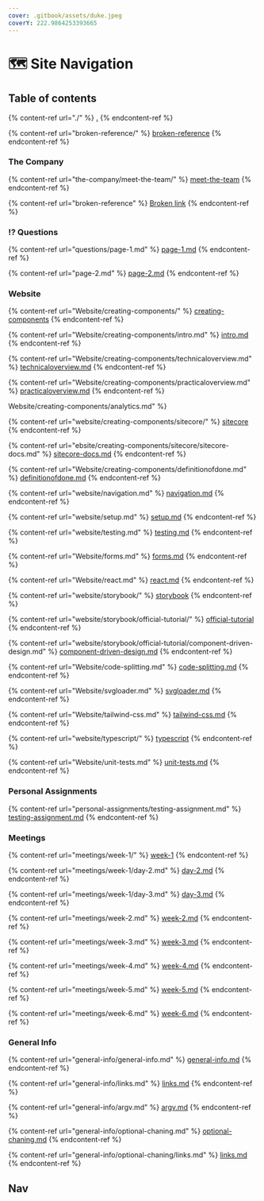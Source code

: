 ```yaml
---
cover: .gitbook/assets/duke.jpeg
coverY: 222.9864253393665
---
```


# 🗺 Site Navigation

## Table of contents

{% content-ref url="./" %}
[.](./)
{% endcontent-ref %}

{% content-ref url="broken-reference/" %}
[broken-reference](broken-reference/)
{% endcontent-ref %}

### The Company

{% content-ref url="the-company/meet-the-team/" %}
[meet-the-team](the-company/meet-the-team/)
{% endcontent-ref %}

{% content-ref url="broken-reference" %}
[Broken link](broken-reference)
{% endcontent-ref %}

### ⁉ Questions

{% content-ref url="questions/page-1.md" %}
[page-1.md](questions/page-1.md)
{% endcontent-ref %}

{% content-ref url="page-2.md" %}
[page-2.md](page-2.md)
{% endcontent-ref %}

### Website

{% content-ref url="Website/creating-components/" %}
[creating-components](Website/creating-components/)
{% endcontent-ref %}

{% content-ref url="Website/creating-components/intro.md" %}
[intro.md](Website/creating-components/intro.md)
{% endcontent-ref %}

{% content-ref url="Website/creating-components/technicaloverview.md" %}
[technicaloverview.md](Website/creating-components/technicaloverview.md)
{% endcontent-ref %}

{% content-ref url="Website/creating-components/practicaloverview.md" %}
[practicaloverview.md](Website/creating-components/practicaloverview.md)
{% endcontent-ref %}

Website/creating-components/analytics.md" %}

{% content-ref url="website/creating-components/sitecore/" %}
[sitecore](website/creating-components/sitecore/)
{% endcontent-ref %}

{% content-ref url="ebsite/creating-components/sitecore/sitecore-docs.md" %}
[sitecore-docs.md](ebsite/creating-components/sitecore/sitecore-docs.md)
{% endcontent-ref %}

{% content-ref url="Website/creating-components/definitionofdone.md" %}
[definitionofdone.md](Website/creating-components/definitionofdone.md)
{% endcontent-ref %}

{% content-ref url="website/navigation.md" %}
[navigation.md](website/navigation.md)
{% endcontent-ref %}

{% content-ref url="website/setup.md" %}
[setup.md](website/setup.md)
{% endcontent-ref %}

{% content-ref url="website/testing.md" %}
[testing.md](website/testing.md)
{% endcontent-ref %}

{% content-ref url="Website/forms.md" %}
[forms.md](Website/forms.md)
{% endcontent-ref %}

{% content-ref url="Website/react.md" %}
[react.md](Website/react.md)
{% endcontent-ref %}

{% content-ref url="website/storybook/" %}
[storybook](website/storybook/)
{% endcontent-ref %}

{% content-ref url="website/storybook/official-tutorial/" %}
[official-tutorial](website/storybook/official-tutorial/)
{% endcontent-ref %}

{% content-ref url="website/storybook/official-tutorial/component-driven-design.md" %}
[component-driven-design.md](website/storybook/official-tutorial/component-driven-design.md)
{% endcontent-ref %}

{% content-ref url="Website/code-splitting.md" %}
[code-splitting.md](Website/code-splitting.md)
{% endcontent-ref %}

{% content-ref url="Website/svgloader.md" %}
[svgloader.md](Website/svgloader.md)
{% endcontent-ref %}

{% content-ref url="Website/tailwind-css.md" %}
[tailwind-css.md](Website/tailwind-css.md)
{% endcontent-ref %}

{% content-ref url="website/typescript/" %}
[typescript](website/typescript/)
{% endcontent-ref %}

{% content-ref url="Website/unit-tests.md" %}
[unit-tests.md](Website/unit-tests.md)
{% endcontent-ref %}

### Personal Assignments

{% content-ref url="personal-assignments/testing-assignment.md" %}
[testing-assignment.md](personal-assignments/testing-assignment.md)
{% endcontent-ref %}

### Meetings

{% content-ref url="meetings/week-1/" %}
[week-1](meetings/week-1/)
{% endcontent-ref %}

{% content-ref url="meetings/week-1/day-2.md" %}
[day-2.md](meetings/week-1/day-2.md)
{% endcontent-ref %}

{% content-ref url="meetings/week-1/day-3.md" %}
[day-3.md](meetings/week-1/day-3.md)
{% endcontent-ref %}

{% content-ref url="meetings/week-2.md" %}
[week-2.md](meetings/week-2.md)
{% endcontent-ref %}

{% content-ref url="meetings/week-3.md" %}
[week-3.md](meetings/week-3.md)
{% endcontent-ref %}

{% content-ref url="meetings/week-4.md" %}
[week-4.md](meetings/week-4.md)
{% endcontent-ref %}

{% content-ref url="meetings/week-5.md" %}
[week-5.md](meetings/week-5.md)
{% endcontent-ref %}

{% content-ref url="meetings/week-6.md" %}
[week-6.md](meetings/week-6.md)
{% endcontent-ref %}

### General Info

{% content-ref url="general-info/general-info.md" %}
[general-info.md](general-info/general-info.md)
{% endcontent-ref %}

{% content-ref url="general-info/links.md" %}
[links.md](general-info/links.md)
{% endcontent-ref %}

{% content-ref url="general-info/argv.md" %}
[argv.md](general-info/argv.md)
{% endcontent-ref %}

{% content-ref url="general-info/optional-chaning.md" %}
[optional-chaning.md](general-info/optional-chaning.md)
{% endcontent-ref %}

{% content-ref url="general-info/optional-chaning/links.md" %}
[links.md](general-info/optional-chaning/links.md)
{% endcontent-ref %}

## Nav
